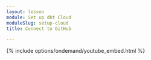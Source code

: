 ```yaml
---
layout: lesson
module: Set up dbt Cloud
moduleSlug: setup-cloud
title: Connect to GitHub

---
```



{% include options/ondemand/youtube_embed.html %}